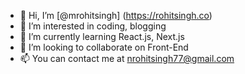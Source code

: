 - 👋 Hi, I’m [@mrohitsingh] (https://rohitsingh.co)
- 👀 I’m interested in coding, blogging 
- 🌱 I’m currently learning React.js, Next.js
- 💞️ I’m looking to collaborate on Front-End
- 📫 You can contact me at nrohitsingh77@gmail.com

<!---
mrohitsingh/mrohitsingh is a ✨ special ✨ repository because its `README.md` (this file) appears on your GitHub profile.
You can click the Preview link to take a look at your changes.
--->
